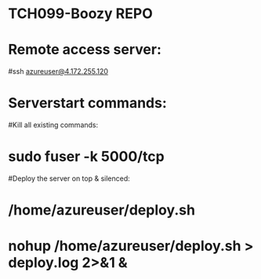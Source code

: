 # TCH099-Boozy REPO
# Remote access server:
#ssh azureuser@4.172.255.120
# Serverstart commands:
#Kill all existing commands: 
# sudo fuser -k 5000/tcp 
#Deploy the server on top & silenced: 
# /home/azureuser/deploy.sh
# nohup /home/azureuser/deploy.sh > deploy.log 2>&1 &